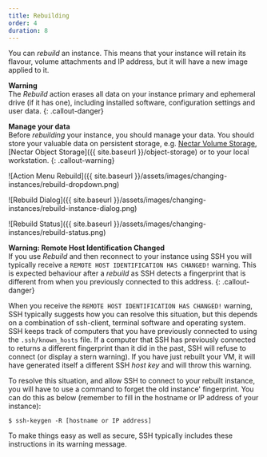 ```yaml
---
title: Rebuilding
order: 4
duration: 8
---
```


You can *rebuild* an instance. This means that your instance will retain its flavour, volume attachments and IP address, but it will have a new image applied to it.

**Warning**  
The *Rebuild* action erases all data on your instance primary and ephemeral drive (if it has one), including installed software, configuration settings and user data.
{: .callout-danger}

**Manage your data**  
Before *rebuilding* your instance, you should manage your data. You should store your valuable data on persistent storage, e.g. [Nectar Volume Storage](https://support.ehelp.edu.au/support/solutions/articles/6000216075-persistent-volume-storage), [Nectar Object Storage]({{ site.baseurl }}/object-storage) or to your local workstation.
{: .callout-warning}

![Action Menu Rebuild]({{ site.baseurl }}/assets/images/changing-instances/rebuild-dropdown.png)

![Rebuild Dialog]({{ site.baseurl }}/assets/images/changing-instances/rebuild-instance-dialog.png)

![Rebuild Status]({{ site.baseurl }}/assets/images/changing-instances/rebuild-status.png)

**Warning: Remote Host Identification Changed**  
If you use *Rebuild* and then reconnect to your instance using SSH you will typically receive a `REMOTE HOST IDENTIFICATION HAS CHANGED!` warning. This is expected behaviour after a *rebuild* as SSH detects a fingerprint that is different from when you previously connected to this address.
{: .callout-danger}

When you receive the `REMOTE HOST IDENTIFICATION HAS CHANGED!` warning, SSH typically suggests how you can resolve this situation, but this depends on a combination of ssh-client, terminal software and operating system. SSH keeps track of computers that you have previously connected to using the `.ssh/known_hosts` file. If a computer that SSH has previously connected to returns a different fingerprint than it did in the past, SSH will refuse to connect (or display a stern warning). If you have just rebuilt your VM, it will have generated itself a different SSH *host key* and will throw this warning.

To resolve this situation, and allow SSH to connect to your rebuilt instance, you will have to use a command to forget the old instance' fingerprint. You can do this as below (remember to fill in the hostname or IP address of your instance):

```
$ ssh-keygen -R [hostname or IP address]
```

To make things easy as well as secure, SSH typically includes these instructions in its warning message.
